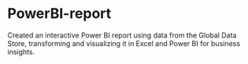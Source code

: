 # PowerBI-report
Created an interactive Power BI report using data from the Global Data Store, transforming and visualizing it in Excel and Power BI for business insights.
